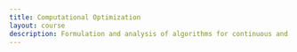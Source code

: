 ```yaml
---
title: Computational Optimization
layout: course
description: Formulation and analysis of algorithms for continuous and discrete optimization problems; linear, nonlinear, network, dynamic, and integer optimization; large-scale problems; software packages and their implementation; duality theory and sensitivity.
---
```


